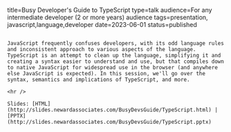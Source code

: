 title=Busy Developer's Guide to TypeScript
type=talk
audience=For any intermediate developer (2 or more years) audience
tags=presentation, javascript,language,developer
date=2023-06-01
status=published
~~~~~~

JavaScript frequently confuses developers, with its odd language rules and inconsistent approach to various aspects of the language. TypeScript is an attempt to clean up the language, simplifying it and creating a syntax easier to understand and use, but that compiles down to native JavaScript for widespread use in the browser (and anywhere else JavaScript is expected). In this session, we'll go over the syntax, semantics and implications of TypeScript, and more.
    
<hr />

Slides: [HTML](http://slides.newardassociates.com/BusyDevsGuide/TypeScript.html) | [PPTX](http://slides.newardassociates.com/BusyDevsGuide/TypeScript.pptx)

